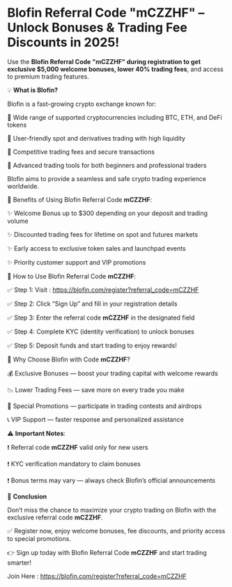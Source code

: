 #  Blofin Referral Code "mCZZHF" – Unlock Bonuses & Trading Fee Discounts in 2025!

Use the **Blofin Referral Code "mCZZHF" during registration to get exclusive $5,000 welcome bonuses, lower 40% trading fees**, and access to premium trading features.

💡 **What is Blofin?**

Blofin is a fast-growing crypto exchange known for:

🔹 Wide range of supported cryptocurrencies including BTC, ETH, and DeFi tokens

🔹 User-friendly spot and derivatives trading with high liquidity

🔹 Competitive trading fees and secure transactions

🔹 Advanced trading tools for both beginners and professional traders

Blofin aims to provide a seamless and safe crypto trading experience worldwide.

🎁 Benefits of Using Blofin Referral Code **mCZZHF**:

✨ Welcome Bonus up to $300 depending on your deposit and trading volume

✨ Discounted trading fees for lifetime on spot and futures markets

✨ Early access to exclusive token sales and launchpad events

✨ Priority customer support and VIP promotions


📝 How to Use Blofin Referral Code **mCZZHF**:

✅ Step 1: Visit  : https://blofin.com/register?referral_code=mCZZHF

✅ Step 2: Click “Sign Up” and fill in your registration details

✅ Step 3: Enter the referral code **mCZZHF** in the designated field

✅ Step 4: Complete KYC (identity verification) to unlock bonuses

✅ Step 5: Deposit funds and start trading to enjoy rewards!

🎯 Why Choose Blofin with Code **mCZZHF**?

💰 Exclusive Bonuses — boost your trading capital with welcome rewards

📉 Lower Trading Fees — save more on every trade you make

🎲 Special Promotions — participate in trading contests and airdrops

📞 VIP Support — faster response and personalized assistance

⚠️ **Important Notes**:

❗ Referral code **mCZZHF** valid only for new users

❗ KYC verification mandatory to claim bonuses

❗ Bonus terms may vary — always check Blofin’s official announcements

🎉 **Conclusion**

Don’t miss the chance to maximize your crypto trading on Blofin with the exclusive referral code **mCZZHF**.

✅ Register now, enjoy welcome bonuses, fee discounts, and priority access to special promotions.

👉 Sign up today with Blofin Referral Code **mCZZHF** and start trading smarter!

Join Here : https://blofin.com/register?referral_code=mCZZHF


